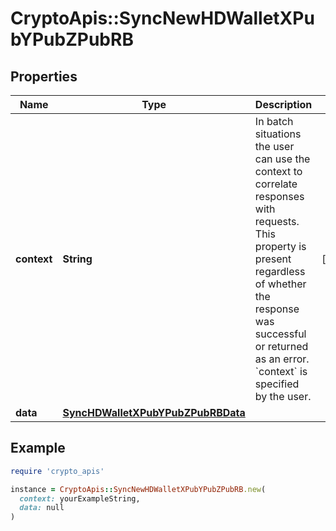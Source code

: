 # CryptoApis::SyncNewHDWalletXPubYPubZPubRB

## Properties

| Name | Type | Description | Notes |
| ---- | ---- | ----------- | ----- |
| **context** | **String** | In batch situations the user can use the context to correlate responses with requests. This property is present regardless of whether the response was successful or returned as an error. &#x60;context&#x60; is specified by the user. | [optional] |
| **data** | [**SyncHDWalletXPubYPubZPubRBData**](SyncHDWalletXPubYPubZPubRBData.md) |  |  |

## Example

```ruby
require 'crypto_apis'

instance = CryptoApis::SyncNewHDWalletXPubYPubZPubRB.new(
  context: yourExampleString,
  data: null
)
```

